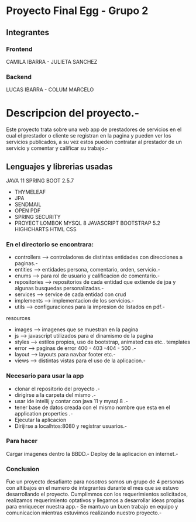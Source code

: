 # Proyecto Final Egg - Grupo 2

## Integrantes
### Frontend

 CAMILA IBARRA - JULIETA SANCHEZ 
### Backend
 LUCAS IBARRA - COLUM MARCELO

# Descripcion del proyecto.-
Este proyecto trata sobre una web app de prestadores de servicios en el cual 
el prestador o cliente se registran en la pagina y pueden ver los servicios 
publicados, a su vez estos pueden contratar al prestador de un servicio
y comentar y calificar su trabajo.-

## Lenguajes y librerias usadas
JAVA 11
SPRING BOOT 2.5.7
 - THYMELEAF
 - JPA
 - SENDMAIL
 - OPEN PDF
 - SPRING SECURITY
 - PROYECT LOMBOK
MYSQL 8
JAVASCRIPT
BOOTSTRAP 5.2
HIGHCHARTS
HTML
CSS

### En el directorio se encontrara:
- controllers --> controladores de distintas entidades con direcciones a paginas.-
- entities    --> entidades persona, comentario, orden, servicio.-
- enums  --> para rol de usuario y calificacion de comentario.-
- repositories    --> repositorios de cada entidad que extiende de jpa y algunas busquedas personalizadas.-
- services    --> service de cada entidad con crud 
- implements --> implementacion de los servicios.-
- utils --> configuraciones para la impresion de listados en pdf.-

resources
 - images --> imagenes que se muestran en la pagina
 - js --> javascript utilizados para el dinamismo de la pagina
 - styles --> estilos propios, uso de bootstrap, animated css etc..
templates
 - error --> paginas de error 400 - 403 -404 - 500 .-
 - layout --> layouts para navbar footer etc.-
 - views --> distintas vistas para el uso de la aplicacion.-

### Necesario para usar la app
- clonar el repositorio del proyecto .-
- dirigirse a la carpeta del mismo .-
- usar ide intellij y contar con java 11 y mysql 8 .-
- tener base de datos creada con el mismo nombre que esta en el application properties .-
- Ejecutar la aplicacion
- Dirijirse a localhtos:8080 y registrar usuarios.-

### Para hacer

Cargar imagenes dentro la BBDD.-
Deploy de la aplicacion en internet.-

### Conclusion
Fue un proyecto desafiante para nosotros somos un grupo de 4 personas con altibajos en el numero de integrantes
durante el mes que se estuvo desarrollando el proyecto. Cumplimmos con los requerimientos solicitados,
realizamos requerimiento optativos y llegamos a desarrollar ideas propias para enriquecer nuestra app.-
Se mantuvo un buen trabajo en equipo y comunicacion mientras estuvimos realizando nuestro proyecto.-


